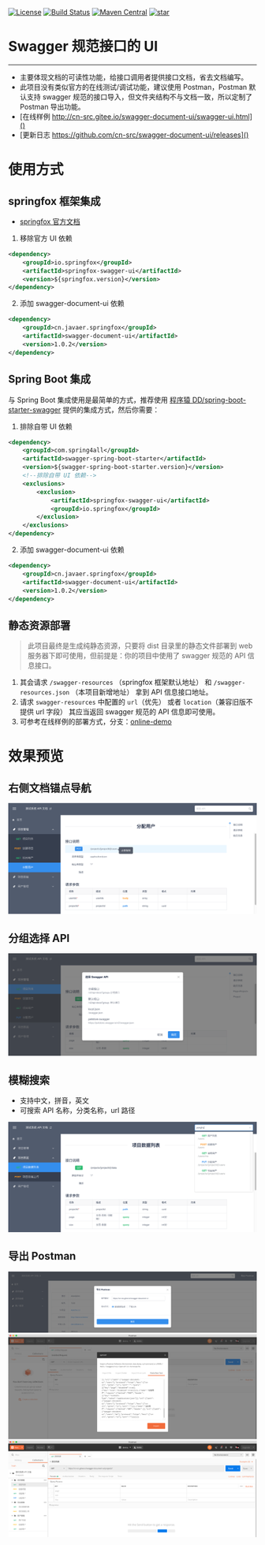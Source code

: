 [![License](https://img.shields.io/badge/License-Apache%202.0-blue.svg)](https://opensource.org/licenses/Apache-2.0)
[![Build Status](https://travis-ci.org/cn-src/swagger-document-ui.svg?branch=dev)](https://travis-ci.org/cn-src/swagger-document-ui)
[![Maven Central](https://img.shields.io/maven-central/v/cn.javaer.springfox/swagger-document-ui.svg)](https://search.maven.org/search?q=g:cn.javaer.springfox%20AND%20a:swagger-document-ui&core=gav)
[![star](https://gitee.com/cn-src/swagger-document-ui/badge/star.svg?theme=dark)](https://gitee.com/cn-src/swagger-document-ui/stargazers)

# Swagger 规范接口的 UI

---

-   主要体现文档的可读性功能，给接口调用者提供接口文档，省去文档编写。
-   此项目没有类似官方的在线测试/调试功能，建议使用 Postman，Postman 默认支持 swagger 规范的接口导入，但文件夹结构不与文档一致，所以定制了 Postman 导出功能。
-   [在线样例 http://cn-src.gitee.io/swagger-document-ui/swagger-ui.html]()
-   [更新日志 https://github.com/cn-src/swagger-document-ui/releases]()

# 使用方式

## springfox 框架集成

-   [springfox 官方文档](http://springfox.github.io/springfox/docs/current/)

1. 移除官方 UI 依赖

```xml
<dependency>
    <groupId>io.springfox</groupId>
    <artifactId>springfox-swagger-ui</artifactId>
    <version>${springfox.version}</version>
</dependency>
```

2. 添加 swagger-document-ui 依赖

```xml
<dependency>
    <groupId>cn.javaer.springfox</groupId>
    <artifactId>swagger-document-ui</artifactId>
    <version>1.0.2</version>
</dependency>
```

## Spring Boot 集成

与 Spring Boot 集成使用是最简单的方式，推荐使用 [程序猿 DD/spring-boot-starter-swagger](https://gitee.com/didispace/spring-boot-starter-swagger)
提供的集成方式，然后你需要：

1. 排除自带 UI 依赖

```xml
<dependency>
    <groupId>com.spring4all</groupId>
    <artifactId>swagger-spring-boot-starter</artifactId>
    <version>${swagger-spring-boot-starter.version}</version>
    <!--排除自带 UI 依赖-->
    <exclusions>
        <exclusion>
            <artifactId>springfox-swagger-ui</artifactId>
            <groupId>io.springfox</groupId>
        </exclusion>
    </exclusions>
</dependency>
```

2. 添加 swagger-document-ui 依赖

```xml
<dependency>
    <groupId>cn.javaer.springfox</groupId>
    <artifactId>swagger-document-ui</artifactId>
    <version>1.0.2</version>
</dependency>
```

## 静态资源部署

> 此项目最终是生成纯静态资源，只要将 dist 目录里的静态文件部署到 web 服务器下即可使用，但前提是：你的项目中使用了 swagger 规范的 API 信息接口。

1. 其会请求 `/swagger-resources` （springfox 框架默认地址） 和 `/swagger-resources.json` （本项目新增地址） 拿到 API 信息接口地址。
2. 请求 `swagger-resources` 中配置的 `url`（优先） 或者 `location`（兼容旧版不提供 url 字段） 其应当返回 swagger 规范的 API 信息即可使用。
3. 可参考在线样例的部署方式，分支：[online-demo](https://gitee.com/cn-src/swagger-document-ui/tree/online-demo/)

# 效果预览

## 右侧文档锚点导航

![](docs/demo1.png)

## 分组选择 API

![](docs/demo2.png)

## 模糊搜索

-   支持中文，拼音，英文
-   可搜索 API 名称，分类名称，url 路径

![](docs/demo3.png)

## 导出 Postman

![](docs/demo4.png)
![](docs/postman1.png)
![](docs/postman2.png)
